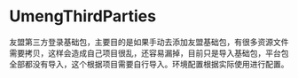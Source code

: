 # UmengThirdParties
友盟第三方登录基础包，主要目的是如果手动去添加友盟基础包，有很多资源文件需要拷贝，这样会造成自己项目很乱，还容易漏掉，目前只是导入基础包，平台包全部都没有导入，这个根据项目需要自行导入。环境配置根据实际使用进行配置。
